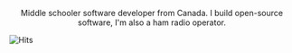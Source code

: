 
<p align="center">Middle schooler software developer from Canada. I build open-source software, I'm also a ham radio operator.</p>


![Hits](https://hits.link/hits?url=https://github.com/notandrewdev)
